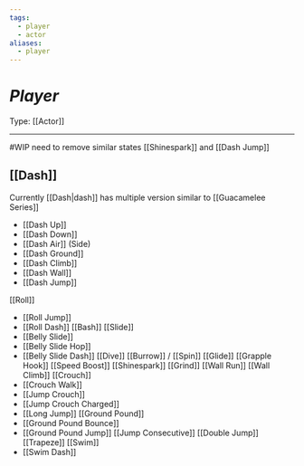 ```yaml
---
tags:
  - player
  - actor
aliases:
  - player
---
```

# _Player_

Type: [[Actor]]

----

#WIP need to remove similar states
	[[Shinespark]] and [[Dash Jump]]
## [[Dash]]

Currently [[Dash|dash]] has multiple version similar to [[Guacamelee Series]]
* [[Dash Up]]
* [[Dash Down]]
* [[Dash Air]] (Side)
* [[Dash Ground]]
* [[Dash Climb]]
* [[Dash Wall]]
* [[Dash Jump]]

[[Roll]]
* [[Roll Jump]]
* [[Roll Dash]]
[[Bash]]
[[Slide]]
* [[Belly Slide]]
* [[Belly Slide Hop]]
* [[Belly Slide Dash]]
[[Dive]]
[[Burrow]] / [[Spin]]
[[Glide]]
[[Grapple Hook]]
[[Speed Boost]]
[[Shinespark]]
[[Grind]]
[[Wall Run]]
[[Wall Climb]]
[[Crouch]]
* [[Crouch Walk]]
* [[Jump Crouch]]
* [[Jump Crouch Charged]]
* [[Long Jump]]
[[Ground Pound]]
* [[Ground Pound Bounce]]
* [[Ground Pound Jump]]
[[Jump Consecutive]]
[[Double Jump]]
[[Trapeze]]
[[Swim]]
* [[Swim Dash]]
